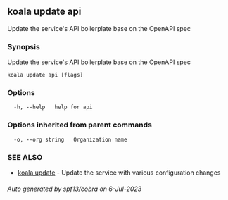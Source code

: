 ## koala update api

Update the service's API boilerplate base on the OpenAPI spec

### Synopsis

Update the service's API boilerplate base on the OpenAPI spec

```
koala update api [flags]
```

### Options

```
  -h, --help   help for api
```

### Options inherited from parent commands

```
  -o, --org string   Organization name
```

### SEE ALSO

* [koala update](koala_update.md)	 - Update the service with various configuration changes

###### Auto generated by spf13/cobra on 6-Jul-2023
